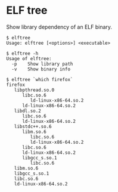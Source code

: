 # ELF tree

Show library dependency of an ELF binary.

    $ elftree
    Usage: elftree [<options>] <executable>

    $ elftree -h
    Usage of elftree:
      -p	Show library path
      -v	Show binary info

    $ elftree `which firefox`
    firefox
       libpthread.so.0
          libc.so.6
             ld-linux-x86-64.so.2
          ld-linux-x86-64.so.2
       libdl.so.2
          libc.so.6
          ld-linux-x86-64.so.2
       libstdc++.so.6
          libm.so.6
             libc.so.6
             ld-linux-x86-64.so.2
          libc.so.6
          ld-linux-x86-64.so.2
          libgcc_s.so.1
             libc.so.6
       libm.so.6
       libgcc_s.so.1
       libc.so.6
       ld-linux-x86-64.so.2
